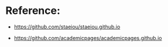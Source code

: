 # Reference: 

* https://github.com/staeiou/staeiou.github.io

* https://github.com/academicpages/academicpages.github.io
